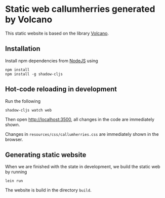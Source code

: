 # Static web callumherries generated by Volcano

This static website is based on the library [Volcano](https://github.com/OrgPad-com/volcano).

## Installation

Install npm dependencies from [NodeJS](https://nodejs.org/en/) using

```shell script
npm install
npm install -g shadow-cljs
```

## Hot-code reloading in development

Run the following

```shell script
shadow-cljs watch web
```

Then open [http://localhost:3500](http://localhost:3500), all changes in the code are immediately shown.


Changes in `resources/css/callumherries.css` are immediately shown in the browser.

## Generating static website

When we are finished with the state in development, we build the static web by running

```shell script
lein run
```

The website is build in the directory `build`.
